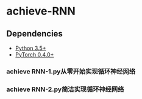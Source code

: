 # achieve-RNN

## Dependencies
* [Python 3.5+](https://www.continuum.io/downloads)
* [PyTorch 0.4.0+](http://pytorch.org/)

### achieve RNN-1.py从零开始实现循环神经网络
### achieve RNN-2.py简洁实现循环神经网络
